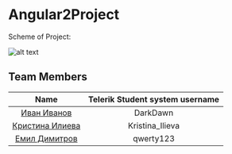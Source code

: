﻿# Angular2Project

Scheme of Project:

![alt text](https://github.com/Camyul/Angular2Project/tree/master/src/assets/images/structure.png "Project structure")

## Team Members

| Name | Telerik Student system username |
|:----:|:-----------------------:|
| [Иван Иванов](https://github.com/Camyul) | DarkDawn |
| [Кристина Илиева](https://github.com/krisi0505) | Kristina_Ilieva |
| [Емил Димитров](https://github.com/EmilPD) | qwerty123 |
